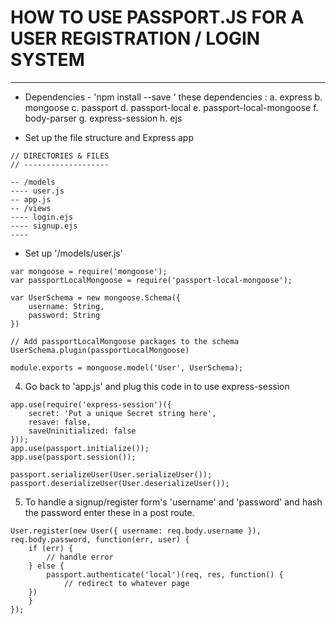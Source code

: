 # HOW TO USE PASSPORT.JS FOR A USER REGISTRATION / LOGIN SYSTEM
---------------------------------------------------------------

* Dependencies - 'npm install --save ' these dependencies :
	a. express
	b. mongoose
	c. passport
	d. passport-local
	e. passport-local-mongoose
	f. body-parser
	g. express-session
	h. ejs

* Set up the file structure and Express app
```
// DIRECTORIES & FILES
// -------------------

-- /models
---- user.js
-- app.js
-- /views
---- login.ejs
---- signup.ejs
---- 
```

* Set up '/models/user.js'
```
var mongoose = require('mongoose');
var passportLocalMongoose = require('passport-local-mongoose');

var UserSchema = new mongoose.Schema({
	username: String,
	password: String
})

// Add passportLocalMongoose packages to the schema
UserSchema.plugin(passportLocalMongoose)

module.exports = mongoose.model('User', UserSchema);
```

4. Go back to 'app.js' and plug this code in to use express-session
```
app.use(require('express-session')({
	secret: 'Put a unique Secret string here',
	resave: false,
	saveUninitialized: false
}));
app.use(passport.initialize());
app.use(passport.session());

passport.serializeUser(User.serializeUser());
passport.deserializeUser(User.deserializeUser());
```

5. To handle a signup/register form's 'username' and 'password' and hash the password
enter these in a post route.
```
User.register(new User({ username: req.body.username }), req.body.password, function(err, user) {
	if (err) { 
		// handle error 
	} else {
		passport.authenticate('local')(req, res, function() {
			// redirect to whatever page
	})
	}
});
```




